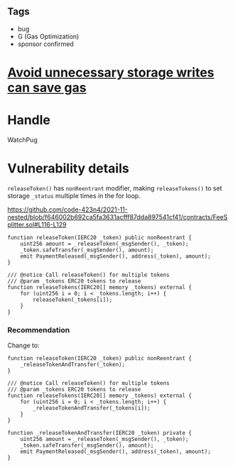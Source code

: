 ## Tags

- bug
- G (Gas Optimization)
- sponsor confirmed

# [Avoid unnecessary storage writes can save gas](https://github.com/code-423n4/2021-11-nested-findings/issues/162) 

# Handle

WatchPug


# Vulnerability details

`releaseToken()` has `nonReentrant` modifier, making `releaseTokens()` to set storage `_status` multiple times in the for loop.

https://github.com/code-423n4/2021-11-nested/blob/f646002b692ca5fa3631acfff87dda897541cf41/contracts/FeeSplitter.sol#L116-L129

```solidity=116
function releaseToken(IERC20 _token) public nonReentrant {
    uint256 amount = _releaseToken(_msgSender(), _token);
    _token.safeTransfer(_msgSender(), amount);
    emit PaymentReleased(_msgSender(), address(_token), amount);
}

/// @notice Call releaseToken() for multiple tokens
/// @param _tokens ERC20 tokens to release
function releaseTokens(IERC20[] memory _tokens) external {
    for (uint256 i = 0; i < _tokens.length; i++) {
        releaseToken(_tokens[i]);
    }
}
```

### Recommendation

Change to:

```solidity=116
function releaseToken(IERC20 _token) public nonReentrant {
    _releaseTokenAndTransfer(_token);
}

/// @notice Call releaseToken() for multiple tokens
/// @param _tokens ERC20 tokens to release
function releaseTokens(IERC20[] memory _tokens) external {
    for (uint256 i = 0; i < _tokens.length; i++) {
        _releaseTokenAndTransfer(_tokens[i]);
    }
}

function _releaseTokenAndTransfer(IERC20 _token) private {
    uint256 amount = _releaseToken(_msgSender(), _token);
    _token.safeTransfer(_msgSender(), amount);
    emit PaymentReleased(_msgSender(), address(_token), amount);
}
```

